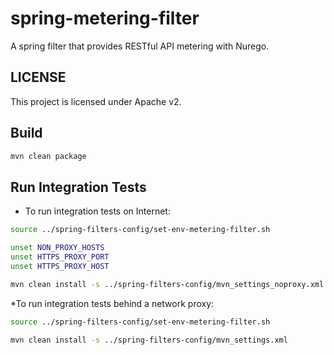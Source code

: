 # spring-metering-filter

A spring filter that provides RESTful API metering with Nurego.

## LICENSE
This project is licensed under Apache v2.

## Build

```bash
mvn clean package
```

## Run Integration Tests

* To run integration tests on Internet:
```bash 
source ../spring-filters-config/set-env-metering-filter.sh 

unset NON_PROXY_HOSTS
unset HTTPS_PROXY_PORT
unset HTTPS_PROXY_HOST 

mvn clean install -s ../spring-filters-config/mvn_settings_noproxy.xml
```

*To run integration tests behind a network proxy:
```bash 
source ../spring-filters-config/set-env-metering-filter.sh 

mvn clean install -s ../spring-filters-config/mvn_settings.xml
```